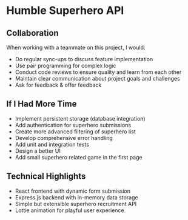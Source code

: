 # Humble Superhero API

## Collaboration
When working with a teammate on this project, I would:
- Do regular sync-ups to discuss feature implementation
- Use pair programming for complex logic
- Conduct code reviews to ensure quality and learn from each other
- Maintain clear communication about project goals and challenges
- Ask for feedback & offer feedback

## If I Had More Time
- Implement persistent storage (database integration)
- Add authentication for superhero submissions
- Create more advanced filtering of superhero list
- Develop comprehensive error handling
- Add unit and integration tests
- Design a better UI
- Add small superhero related game in the first page

## Technical Highlights
- React frontend with dynamic form submission
- Express.js backend with in-memory data storage
- Simple but extensible superhero recruitment API
- Lottie animation for playful user experience
